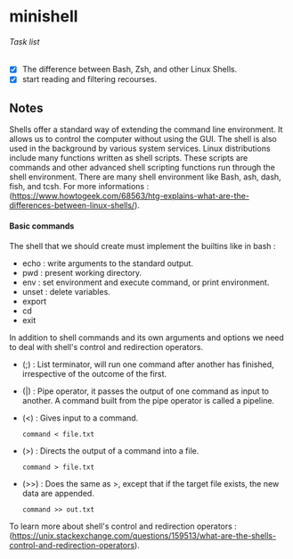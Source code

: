 # minishell

###### Task list
- [x] The difference between Bash, Zsh, and other Linux Shells.
- [x] start reading and filtering recourses.

## Notes

Shells offer a standard way of extending the command line environment. It allows us to control the computer without using the GUI.
The shell is also used in the background by various system services. Linux distributions include many functions written as shell scripts.
These scripts are commands and other advanced shell scripting functions run through the shell environment.
There are many shell environment like Bash, ash, dash, fish, and tcsh.
For more informations : (https://www.howtogeek.com/68563/htg-explains-what-are-the-differences-between-linux-shells/).

#### Basic commands

The shell that we should create must implement the builtins like in bash :

- echo  : write arguments to the standard output.
- pwd   : present working directory.
- env   : set environment and execute command, or print environment.
- unset : delete variables. 
- export
- cd
- exit

In addition to shell commands and its own arguments and options we need to deal with shell's control and redirection operators.

- (;) : List terminator, will run one command after another has finished, irrespective of the outcome of the first.
- (|) : Pipe operator, it passes the output of one command as input to another. A command built from the pipe operator is called a pipeline.
- (<) : Gives input to a command.
	```
	command < file.txt
	```
- (>) :  Directs the output of a command into a file.
	```
	command > file.txt
	```
- (>>) : Does the same as >, except that if the target file exists, the new data are appended.

	```
	command >> out.txt
	``` 

To learn more about shell's control and redirection operators : (https://unix.stackexchange.com/questions/159513/what-are-the-shells-control-and-redirection-operators).
